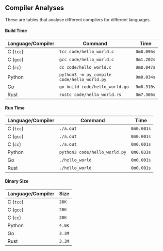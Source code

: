 ## Compiler Analyses

<!-- Please edit the `README.md.tmpl` file instead of the `README.md` -->

These are tables that analyse different compilers for different languages.

#### Build Time

|Language/Compiler|Command|Time|
|-----------------|-------|----|
|C (`tcc`)|`tcc code/hello_world.c`|`0m0.096s`|
|C (`gcc`)|`gcc code/hello_world.c`|`0m1.202s`|
|C (`cc`)|`cc code/hello_world.c`|`0m0.047s`|
|Python|`python3 -m py_compile code/hello_world.py`|`0m0.034s`|
|Go|`go build code/hello_world.go`|`0m0.310s`|
|Rust|`rustc code/hello_world.rs`|`0m7.366s`|

#### Run Time

|Language/Compiler|Command|Time|
|-----------------|-------|----|
|C (`tcc`)|`./a.out`|`0m0.001s`|
|C (`gcc`)|`./a.out`|`0m0.001s`|
|C (`cc`)|`./a.out`|`0m0.001s`|
|Python|`python3 code/hello_world.py`|`0m0.033s`|
|Go|`./hello_world`|`0m0.001s`|
|Rust|`./hello_world`|`0m0.001s`|

#### Binary Size

|Language/Compiler|Size|
|-----------------|----|
|C (`tcc`)|`20K`|
|C (`gcc`)|`20K`|
|C (`cc`)|`20K`|
|Python|`4.0K`|
|Go|`3.3M`|
|Rust|`3.3M`|
